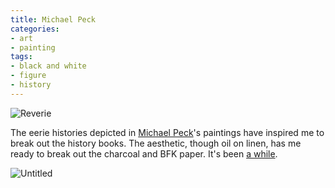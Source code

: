 ```yaml
---
title: Michael Peck
categories:
- art
- painting
tags:
- black and white
- figure
- history
---
```


![Reverie](/blog/old-uploads/2012/01/20120102_michaelPeck-02.jpg)

The eerie histories depicted in [Michael Peck](http://www.michaelpeckart.com/)'s paintings have inspired me to break out the history books. The aesthetic, though oil on linen, has me ready to break out the charcoal and BFK paper. It's been [a while](/paint/the-red-shoes.html).

![Untitled](/blog/old-uploads/2012/01/20120102_michaelPeck-01.jpg)
